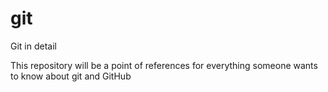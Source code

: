 # git
Git in detail

This repository will be a point of references for everything someone wants to know about git and GitHub
